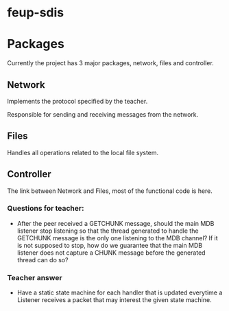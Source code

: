 # feup-sdis

# Packages
Currently the project has 3 major packages, network, files and controller.

## Network
Implements the protocol specified by the teacher.

Responsible for sending and receiving messages from the network.

## Files
Handles all operations related to the local file system.

## Controller
The link between Network and Files, most of the functional code is here.

### Questions for teacher:
 - After the peer received a GETCHUNK message, should the main MDB listener stop listening so that the thread generated to handle the GETCHUNK message is the only one listening to the MDB channel? If it is not supposed to stop, how do we guarantee that the main MDB listener does not capture a CHUNK message before the generated thread can do so?


### Teacher answer
 - Have a static state machine for each handler that is updated everytime a Listener receives a packet that may interest the given state machine.
